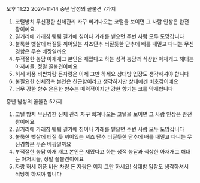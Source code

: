 오후 11:22 2024-11-14
중년 남성의
꼴불견
7가지
1. 코털방치 무신경한 신체관리 
자꾸 삐져나오는 코털을 보이면 그 사람 인상은 완전 꽝이예요.
2. 길거리에 가래침 퉤퉤
길가에 침이나 가래를 뱉으면 주변 사람 모두 도망갑니다
3. 불룩한 뱃살에 터질듯 끼어있는 셔츠단추
터질듯한 단추에 배를 내밀고 다니는 무신경함은 무슨 베짱일까요
4. 부적절한 농담 아재개그
본인은 재밌다고 하는 성적 농담과 식상한 아재개그 해대는 아저씨들, 정말 꼴불견이예요
5. 허세 허풍
비싼차량 돈자랑은 이제 그만 하세요 상대방 입장도 생각하셔야 합니다
6. 불필요한 신체접촉
본인은 친근함이라고 생각하지만 상대에겐 비호감이예요
7. 너무 강한 향수
은은한 향수는 매력적이지만 강한 향기는 코를 막게합니다

중년 남성의
꼴불견
5가지
1. 코털 방치 무신경한 신체 관리 
자꾸 삐져나오는 코털을 보이면 그 사람 인상은 완전 꽝이에요
2. 길거리에 가래침 퉤퉤
길가에 침이나 가래를 뱉으면 주변 사람 모두 도망갑니다
3. 불룩한 뱃살에 터질 듯 끼어있는 셔츠 단추
터질듯한 단추에 배를 내밀고 다니는 무신경함은 무슨 베짱일까요
4. 부적절한 농담 아재 개그
본인은 재밌다고 하는 성적 농담과 식상한 아재개그 해대는 아저씨들, 정말 꼴불견이에요
5. 자랑 허세 허풍
비싼 차량 돈 자랑은 이제 그만 하세요! 상대방 입장도 생각하셔서 적당히 하셔야 합니다